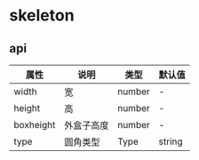  
# skeleton

## api
|  属性   | 说明  | 类型 | 默认值 |
|  ----  | ----  | ---- | ---- |
| width | 宽 | number | - |
| height | 高 | number | - |
| boxheight | 外盒子高度 | number | - |
| type | 圆角类型 | Type|string | - |
